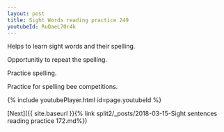 ```yaml
---
layout: post
title: Sight Words reading practice 249
youtubeId: RuQaeL7Or4k
---
```

 
 
Helps to learn sight words and their spelling.

Opportunitiy to repeat the spelling. 

Practice spelling. 
 
Practice for spelling bee competitions. 
 
{% include youtubePlayer.html id=page.youtubeId %}
 
 

[Next]({{ site.baseurl }}{% link  split2/_posts/2018-03-15-Sight sentences reading practice 172.md%})
 
